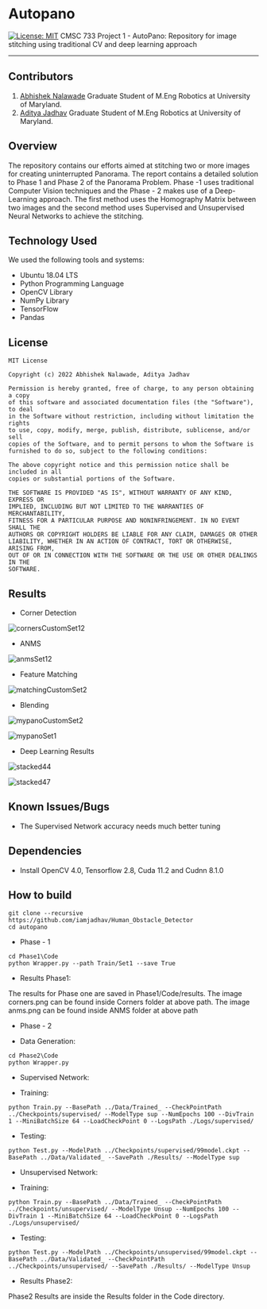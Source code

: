 # Autopano

[![License: MIT](https://img.shields.io/badge/License-MIT-green.svg)](https://opensource.org/licenses/MIT)
CMSC 733 Project 1 - AutoPano: Repository for image stitching using traditional CV and deep learning approach

---

## Contributors

1) [Abhishek Nalawade](https://github.com/abhishek-nalawade)
Graduate Student of M.Eng Robotics at University of Maryland. 
2) [Aditya Jadhav](https://github.com/iamjadhav)
Graduate Student of M.Eng Robotics at University of Maryland.

## Overview

The repository contains our efforts aimed at stitching two or more images for creating uninterrupted Panorama. The report contains a detailed solution
to Phase 1 and Phase 2 of the Panorama Problem. Phase -1 uses traditional Computer Vision techniques and the Phase - 2 makes
use of a Deep-Learning approach. The first method uses the Homography Matrix between two images and the second method
uses Supervised and Unsupervised Neural Networks to achieve the stitching.

## Technology Used

We used the following tools and systems:

* Ubuntu 18.04 LTS
* Python Programming Language
* OpenCV Library
* NumPy Library
* TensorFlow
* Pandas

## License 

```
MIT License

Copyright (c) 2022 Abhishek Nalawade, Aditya Jadhav

Permission is hereby granted, free of charge, to any person obtaining a copy
of this software and associated documentation files (the "Software"), to deal
in the Software without restriction, including without limitation the rights
to use, copy, modify, merge, publish, distribute, sublicense, and/or sell
copies of the Software, and to permit persons to whom the Software is
furnished to do so, subject to the following conditions:

The above copyright notice and this permission notice shall be included in all
copies or substantial portions of the Software.

THE SOFTWARE IS PROVIDED "AS IS", WITHOUT WARRANTY OF ANY KIND, EXPRESS OR
IMPLIED, INCLUDING BUT NOT LIMITED TO THE WARRANTIES OF MERCHANTABILITY,
FITNESS FOR A PARTICULAR PURPOSE AND NONINFRINGEMENT. IN NO EVENT SHALL THE
AUTHORS OR COPYRIGHT HOLDERS BE LIABLE FOR ANY CLAIM, DAMAGES OR OTHER
LIABILITY, WHETHER IN AN ACTION OF CONTRACT, TORT OR OTHERWISE, ARISING FROM,
OUT OF OR IN CONNECTION WITH THE SOFTWARE OR THE USE OR OTHER DEALINGS IN THE 
SOFTWARE.
```

## Results

* Corner Detection

![cornersCustomSet12](https://user-images.githubusercontent.com/35925489/156830990-a02dbea2-04d8-4f7d-9a3c-6d744638517f.png)

* ANMS

![anmsSet12](https://user-images.githubusercontent.com/35925489/156831341-7345edf1-15f2-4350-b207-f098afebab81.png)

* Feature Matching

![matchingCustomSet2](https://user-images.githubusercontent.com/35925489/156831576-e712f08c-03da-4e62-8d9b-18458e525efa.png)

* Blending

![mypanoCustomSet2](https://user-images.githubusercontent.com/35925489/156831743-ffc2a81c-605e-4ebd-baf4-b2830549b959.png)

![mypanoSet1](https://user-images.githubusercontent.com/35925489/156831785-88d46096-1819-4b44-a6a2-650e50bb713f.png)

* Deep Learning Results

![stacked44](https://user-images.githubusercontent.com/35925489/156831998-032353dd-d635-4775-ad51-43f114a8f89c.png)

![stacked47](https://user-images.githubusercontent.com/35925489/156832028-0ea2880e-fbbd-45e2-a724-4e61206cc83f.png)



## Known Issues/Bugs 

- The Supervised Network accuracy needs much better tuning

## Dependencies

- Install OpenCV 4.0, Tensorflow 2.8, Cuda 11.2 and Cudnn 8.1.0

## How to build

```
git clone --recursive https://github.com/iamjadhav/Human_Obstacle_Detector
cd autopano
```

* Phase - 1

```
cd Phase1\Code
python Wrapper.py --path Train/Set1 --save True
```

- Results Phase1:

The results for Phase one are saved in Phase1/Code/results. The image corners.png can be found inside Corners folder at above path. The image anms.png can be found inside ANMS folder at above path

* Phase - 2

- Data Generation: 

```
cd Phase2\Code
python Wrapper.py
```
- Supervised Network: 


- Training:

```
python Train.py --BasePath ../Data/Trained_ --CheckPointPath ../Checkpoints/supervised/ --ModelType sup --NumEpochs 100 --DivTrain 1 --MiniBatchSize 64 --LoadCheckPoint 0 --LogsPath ./Logs/supervised/
```
- Testing:

```
python Test.py --ModelPath ../Checkpoints/supervised/99model.ckpt --BasePath ../Data/Validated_ --SavePath ./Results/ --ModelType sup 
```

- Unsupervised Network: 


- Training:

```
python Train.py --BasePath ../Data/Trained_ --CheckPointPath ../Checkpoints/unsupervised/ --ModelType Unsup --NumEpochs 100 --DivTrain 1 --MiniBatchSize 64 --LoadCheckPoint 0 --LogsPath ./Logs/unsupervised/
```
- Testing:

```
python Test.py --ModelPath ../Checkpoints/unsupervised/99model.ckpt --BasePath ../Data/Validated_ --CheckPointPath ../Checkpoints/unsupervised/ --SavePath ./Results/ --ModelType Unsup
```

- Results Phase2:

Phase2 Results are inside the Results folder in the Code directory.